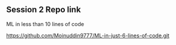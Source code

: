 Session 2 Repo link
---

ML in less than 10 lines of code

https://github.com/Moinuddin9777/ML-in-just-6-lines-of-code.git
